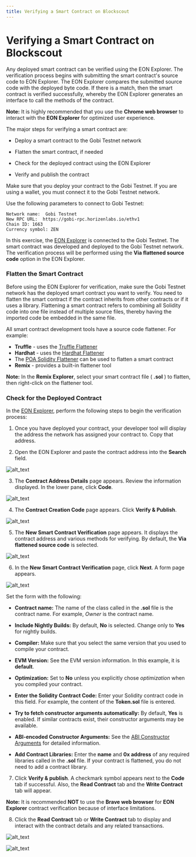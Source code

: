 ```yaml
---
title: Verifying a Smart Contract on Blockscout
---
```





# Verifying a Smart Contract on Blockscout

Any deployed smart contract can be verified using the EON Explorer.  The verification process begins with submitting the smart contract's source code to EON Explorer. The EON Explorer compares the submitted source code with the deployed byte code. If there is a match, then the smart contract is verified successfully, whereby the EON Explorer generates an interface to call the methods of the contract.

**Note:** It is highly recommended that you use the **Chrome web browser** to interact with the **EON Explorer** for optimized user experience.

The major steps for verifying a smart contract are:

* Deploy a smart contract to the Gobi Testnet network


* Flatten the smart contract, if needed
* Check for the deployed contract using the EON Explorer
* Verify and publish the contract

Make sure that you deploy your contract to the Gobi Testnet. If you are using a wallet, you must connect it to the Gobi Testnet network.

Use the following parameters to connect to Gobi Testnet:

```
Network name:  Gobi Testnet 
New RPC URL:  https://gobi-rpc.horizenlabs.io/ethv1 
Chain ID: 1663 
Currency symbol: ZEN
```

In this exercise, the [EON Explorer](https://gobi-explorer.horizen.io/) is connected to the Gobi Testnet. The smart contract was developed and deployed to the Gobi Testnet network. The verification process will be performed using the **Via flattened source code** option in the EON Explorer.

### Flatten the Smart Contract

Before using the EON Explorer for verification, make sure the Gobi Testnet network has the deployed smart contract you want to verify. You need to flatten the smart contract if the contract inherits from other contracts or if it uses a library. Flattening a smart contract refers to combining all Solidity code into one file instead of multiple source files, thereby having the imported code be embedded in the same file. 

All smart contract development tools have a source code flattener. For example: 

* **Truffle** - uses the [Truffle Flattener](https://www.npmjs.com/package/truffle-flattener)
* **Hardhat** - uses the [Hardhat Flattener](https://hardhat.org/hardhat-runner/docs/advanced/flattening) 
* The [POA Solidity Flattener](https://github.com/poanetwork/solidity-flattener) can be used to flatten a smart contract
* **Remix** - provides a built-in flattener tool
 
**Note:** In the **Remix Explorer**, select your smart contract file ( **.sol** ) to flatten, then right-click on the flattener tool. 

### Check for the Deployed Contract

In the [EON Explorer](https://gobi-explorer.horizen.io/), perform the following steps to begin the verification process:

1. Once you have deployed your contract, your developer tool will display the address the network has assigned your contract to. Copy that address.

2. Open the EON Explorer and paste the contract address into the **Search** field.

![alt_text](/img/docs/deploy/contract-address.png)

3. The **Contract Address Details** page appears. Review the information displayed. In the lower pane, click **Code**.

![alt_text](/img/docs/deploy/address-details.png)

4. The **Contract Creation Code** page appears. Click **Verify & Publish**. 

![alt_text](/img/docs/deploy/verify-publish.png)

5. The **New Smart Contract Verification** page appears. It displays the contract address and various methods for verifying. By default, the **Via flattened source code** is selected.

![alt_text](/img/docs/deploy/viaflattenedsource.png)

6. In the **New Smart Contract Verification** page, click **Next**. A form page appears. 

![alt_text](/img/docs/deploy/verifyform.png)

Set the form with the following:

  * **Contract name:** The name of the class called in the **.sol** file is the contract name. For example, *Owner* is the contract name.

  * **Include Nightly Builds:** By default, **No** is selected. Change only to **Yes** for nightly builds.

  * **Compiler:** Make sure that you select the same version that you used to compile your contract.

  * **EVM Version:** See the EVM version information. In this example, it is **default**.

  * **Optimization:** Set to **No** unless you explicitly chose *optimization* when you compiled your contract.

  * **Enter the Solidity Contract Code:** Enter your Solidity contract code in this field. For example, the content of the **Token.sol** file is entered. 

  * **Try to fetch constructor arguments automatically:** By default, **Yes** is enabled. If similar contracts exist, their constructor arguments may be available.

  * **ABI-encoded Constructor Arguments:** See the [ABI Constructor Arguments](https://docs.blockscout.com/for-users/abi-encoded-constructor-arguments) for detailed information. 

  * **Add Contract Libraries:** Enter the **name** and **0x address** of any required libraries called in the **.sol** file. If your contract is  flattened, you do not need to add a contract library.

7. Click **Verify & publish**. A checkmark symbol appears next to the **Code** tab if successful. Also, the **Read Contract** tab and the **Write Contract** tab will appear.

  **Note:** It is recommended **NOT** to use the **Brave web browser** for **EON Explorer** contract verification because of interface limitations.
  
8. Click the **Read Contract** tab or **Write Contract** tab to display and interact with the contract details and any related transactions. 

![alt_text](/img/docs/deploy/verifysuccess1.png)

![alt_text](/img/docs/deploy/verifysuccess2.png)
